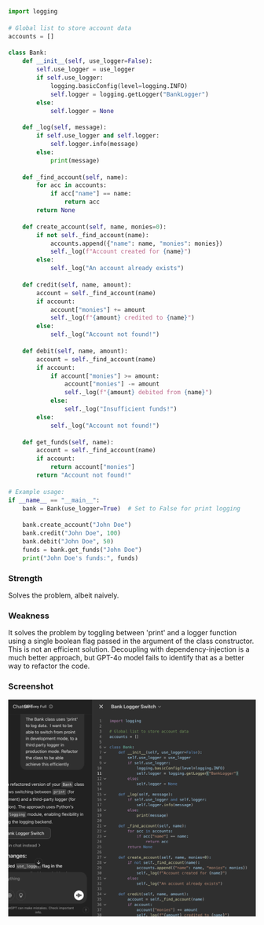 ```python
import logging

# Global list to store account data
accounts = []

class Bank:
    def __init__(self, use_logger=False):
        self.use_logger = use_logger
        if self.use_logger:
            logging.basicConfig(level=logging.INFO)
            self.logger = logging.getLogger("BankLogger")
        else:
            self.logger = None

    def _log(self, message):
        if self.use_logger and self.logger:
            self.logger.info(message)
        else:
            print(message)

    def _find_account(self, name):
        for acc in accounts:
            if acc["name"] == name:
                return acc
        return None

    def create_account(self, name, monies=0):
        if not self._find_account(name):
            accounts.append({"name": name, "monies": monies})
            self._log(f"Account created for {name}")
        else:
            self._log("An account already exists")

    def credit(self, name, amount):
        account = self._find_account(name)
        if account:
            account["monies"] += amount
            self._log(f"{amount} credited to {name}")
        else:
            self._log("Account not found!")

    def debit(self, name, amount):
        account = self._find_account(name)
        if account:
            if account["monies"] >= amount:
                account["monies"] -= amount
                self._log(f"{amount} debited from {name}")
            else:
                self._log("Insufficient funds!")
        else:
            self._log("Account not found!")

    def get_funds(self, name):
        account = self._find_account(name)
        if account:
            return account["monies"]
        return "Account not found!"

# Example usage:
if __name__ == "__main__":
    bank = Bank(use_logger=True)  # Set to False for print logging

    bank.create_account("John Doe")
    bank.credit("John Doe", 100)
    bank.debit("John Doe", 50)
    funds = bank.get_funds("John Doe")
    print("John Doe's funds:", funds)

```

### Strength

Solves the problem, albeit naively.

### Weakness

It solves the problem by toggling between 'print' and a logger function
using a single boolean flag passed in the argument of the class constructor.
This is not an efficient solution. Decoupling with dependency-injection
is a much better approach, but GPT-4o model fails to identify that as a
better way to refactor the code.

### Screenshot

![alt text](image.png)
